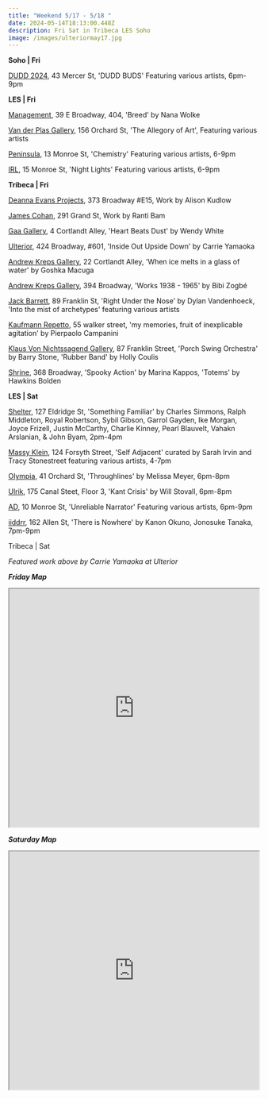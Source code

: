 ```yaml
---
title: "Weekend 5/17 - 5/18 "
date: 2024-05-14T18:13:00.448Z
description: Fri Sat in Tribeca LES Soho
image: /images/ulteriormay17.jpg
---
```

**S﻿oho | Fri**

[DUDD 2024](https://adorno.design/shows/jonald-dudd-2024/), 43 Mercer St, 'DUDD BUDS' Featuring various artists, 6pm-9pm

**L﻿ES | Fri**

[Management](https://management.nyc/), 39 E Broadway, 404, 'Breed' by Nana Wolke

[Van der Plas Gallery](https://www.vanderplasgallery.com/), 156 Orchard St, 'The Allegory of Art', Featuring various artists

[Peninsula](https://www.peninsulaartspace.com), 13 Monroe St, 'Chemistry' Featuring various artists, 6-9pm

[I﻿RL](https://www.instagram.com/irl.nyc), 15 Monroe St, 'Night Lights' Featuring various artists, 6-9pm

**Tribeca | Fri**

[Deanna Evans Projects](https://www.deannaevansprojects.com/), 373 Broadway #E15, Work by Alison Kudlow

[James Cohan](https://www.jamescohan.com/), 291 Grand St, Work by Ranti Bam

[Gaa Gallery](https://www.gaa-gallery.com/), 4 Cortlandt Alley, 'Heart Beats Dust' by Wendy White

[Ulterior](http://www.ulteriorgallery.com/), 424 Broadway, #601, 'Inside Out Upside Down' by Carrie Yamaoka

[Andrew Kreps Gallery](http://www.andrewkreps.com/exhibitions/goshka-macuga5), 22 Cortlandt Alley, 'When ice melts in a glass of water' by Goshka Macuga

[Andrew Kreps Gallery](http://www.andrewkreps.com/exhibitions/bibi-zogbe), 394 Broadway, 'Works 1938 - 1965' by Bibi Zogbé

[Jack Barrett](https://www.jackbarrettgallery.com/exhibitions), 89 Franklin St, 'Right Under the Nose' by Dylan Vandenhoeck, 'Into the mist of archetypes' featuring various artists

[Kaufmann Repetto](https://kaufmannrepetto.com/exhibition/i-miei-ricordi-frutto-dinspiegabile-agitazione/), 55 walker street, 'my memories, fruit of inexplicable agitation' by Pierpaolo Campanini

[Klaus Von Nichtssagend Gallery](https://klausgallery.com/), 87 Franklin Street, 'Porch Swing Orchestra' by Barry Stone, 'Rubber Band' by Holly Coulis

[Shrine](https://www.shrine.nyc/exhibitions), 368 Broadway, 'Spooky Action' by Marina Kappos, 'Totems' by Hawkins Bolden

**L﻿ES | Sat**

[Shelter](https://www.shelternyc.com/), 127 Eldridge St, 'Something Familiar' by Charles Simmons, Ralph Middleton, Royal Robertson, Sybil Gibson, Garrol Gayden, Ike Morgan, Joyce Frizell, Justin McCarthy, Charlie Kinney, Pearl Blauvelt, Vahakn Arslanian, & John Byam, 2pm-4pm

[Massy Klein](https://www.masseyklein.com/exhibitions/73-self-adjacent-curated-by-sarah-irvin-and-tracy-stonestreet/), 124 Forsyth Street, 'Self Adjacent' curated by Sarah Irvin and Tracy Stonestreet featuring various artists, 4-7pm

[Olympia](https://olympiart.org/throughlines), 41 Orchard St, 'Throughlines' by Melissa Meyer, 6pm-8pm

[Ulrik](https://ulrik.nyc/Will-Stovall), 175 Canal Steet, Floor 3, 'Kant Crisis' by Will Stovall, 6pm-8pm

[A﻿D](https://www.instagram.com/ad.nyc), 10 Monroe St, 'Unreliable Narrator' Featuring various artists, 6pm-9pm

[i﻿iddrr](https://iidrr.com/), 162 Allen St, 'There is Nowhere' by Kanon Okuno, Jonosuke Tanaka, 7pm-9pm

T﻿ribeca | Sat



*F﻿eatured work above by Carrie Yamaoka at Ulterior*

***F﻿riday Map***

<iframe src="https://www.google.com/maps/d/u/1/embed?mid=1UNDQGlGKL07QPZnkokr8M2u8gEKOZKs&ehbc=2E312F" width="100%" height="480"></iframe>

***S﻿aturday Map***

<iframe src="https://www.google.com/maps/d/u/1/embed?mid=1Eb6rgXVFLgq9JfLrW_PfUc3ESWoThVs&ehbc=2E312F" width="100%" height="480"></iframe>